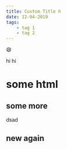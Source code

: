 ```yaml
---
title: Custom Title h
date: 12-04-2019
tags:
    - tag 1
    - tag 2
---
```


:smile:


hi hi 
# some html

## some more
dsad
## new again